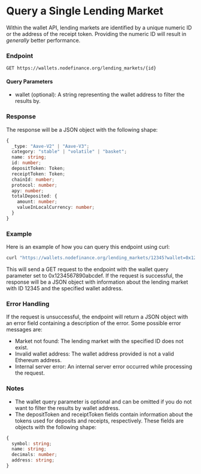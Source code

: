 # Query a Single Lending Market

Within the wallet API, lending markets are identified by a unique numeric ID or the address of the receipt token. Providing the numeric ID will result in _generally_ better performance.

### Endpoint

`GET https://wallets.nodefinance.org/lending_markets/{id}`

#### Query Parameters

- wallet (optional): A string representing the wallet address to filter the results by.

### Response

The response will be a JSON object with the following shape:

```ts
{
  _type: "Aave-V2" | "Aave-V3";
  category: "stable" | "volatile" | "basket";
  name: string;
  id: number;
  depositToken: Token;
  receiptToken: Token;
  chainId: number;
  protocol: number;
  apy: number;
  totalDeposited: {
    amount: number;
    valueInLocalCurrency: number;
  }
}
```

### Example

Here is an example of how you can query this endpoint using curl:

```bash
curl "https://wallets.nodefinance.org/lending_markets/12345?wallet=0x1234567890abcdef"
```

This will send a GET request to the endpoint with the wallet query parameter set to 0x1234567890abcdef. If the request is successful, the response will be a JSON object with information about the lending market with ID 12345 and the specified wallet address.

### Error Handling

If the request is unsuccessful, the endpoint will return a JSON object with an error field containing a description of the error. Some possible error messages are:

- Market not found: The lending market with the specified ID does not exist.
- Invalid wallet address: The wallet address provided is not a valid Ethereum address.
- Internal server error: An internal server error occurred while processing the request.

### Notes

- The wallet query parameter is optional and can be omitted if you do not want to filter the results by wallet address.
- The depositToken and receiptToken fields contain information about the tokens used for deposits and receipts, respectively. These fields are objects with the following shape:

```ts
{
  symbol: string;
  name: string;
  decimals: number;
  address: string;
}
```
